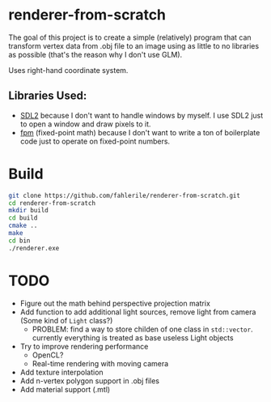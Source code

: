# renderer-from-scratch

The goal of this project is to create a simple (relatively) program that can transform vertex data from .obj file to an image using as little to no libraries as possible (that's the reason why I don't use GLM).

Uses right-hand coordinate system.

## Libraries Used:
- [SDL2](https://www.libsdl.org/) because I don't want to handle windows by myself. I use SDL2 just to open a window and draw pixels to it.
- [fpm](https://github.com/MikeLankamp/fpm) (fixed-point math) because I don't want to write a ton of boilerplate code just to operate on fixed-point numbers.

# Build

```bash
git clone https://github.com/fahlerile/renderer-from-scratch.git
cd renderer-from-scratch
mkdir build
cd build
cmake ..
make
cd bin
./renderer.exe
```

# TODO

- Figure out the math behind perspective projection matrix
- Add function to add additional light sources, remove light from camera (Some kind of `Light` class?)
    - PROBLEM: find a way to store childen of one class in `std::vector`. currently everything is treated as base useless Light objects
- Try to improve rendering performance
    - OpenCL?
    - Real-time rendering with moving camera
- Add texture interpolation
- Add n-vertex polygon support in .obj files
- Add material support (.mtl)